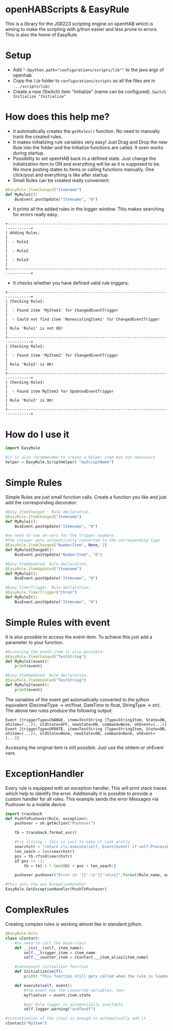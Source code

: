 # openHABScripts & EasyRule
This is a library for the JSR223 scripting engine on openHAB which is aiming to make the scripting with jython easier and less prone to errors.
This is also the home of EasyRule.


# Setup
- Add ```"-Dpython.path="configurations/scripts/lib""``` to the java args of openhab
- Copy the ```lib``` folder to ```configurations/scripts``` so all the files are in ```.../scripts/lib/```
- Create a new (Switch) item "Initialize" (name can be configured).
```Switch Initialize "Initialize"```

# How does this help me?
- It automatically creates the ```getRules()``` function. No need to manually track the created rules.
- It makes initializing rule variables very easy!
Just Drag and Drop the new Rule into the folder and the Initialize functions are called.
It even works during startup.
- Possibility to set openHAB back to a defined state.
Just change the initialization item to ON and everything will be as it is supposed to be.
No more posting states to items or calling functions manually.
One click/post and everything is like after startup.
- Small Rules can be created really convenient: 
```python
@EasyRule.ItemChanged("Itemname")
def MyRule1():
    BusEvent.postUpdate("Itemname", "0")
```
- It prints all the added rules in the logger window.
This makes searching for errors really easy.
````
+--------------------------------------------------------------------------------+
| Adding Rules:                                                                  |
|  - Rule1                                                                       |
|  - Rule2                                                                       |
|  - Rule3                                                                       |
+--------------------------------------------------------------------------------+
````
- It checks whether you have defined valid rule triggers:
````
+--------------------------------------------------------------------------------+
| Checking Rule1:                                                                |
|  - Found item 'MyItem1' for ChangedEventTrigger                                |
|  - Could not find item 'NonexistingItem1' for ChangedEventTrigger              |
| Rule 'Rule1' is not OK!                                                        |
+--------------------------------------------------------------------------------+
| Checking Rule2:                                                                |
|  - Found item 'MyItem2' for ChangedEventTrigger                                |
| Rule 'Rule2' is OK!                                                            |
+--------------------------------------------------------------------------------+
| Checking Rule3:                                                                |
|  - Found item MyItem3 for UpdatedEventTrigger                                  |
| Rule 'Rule3' is OK!                                                            |
+--------------------------------------------------------------------------------+
````

# How do I use it

```python
import EasyRule

#it is also recommended to create a helper item but not necessary
helper = EasyRule.ScriptHelper( "myScriptName")
```

# Simple Rules
Simple Rules are just small function calls. Create a function you like and just add the corresponding decorator:
```python
#Easy ItemChanged - Rule declaration.
@EasyRule.ItemChanged("Itemname")
def MyRule1():
    BusEvent.postUpdate("Itemname", "0")

#no need to use oh-vars for the trigger anymore
#the integer gets automatically converted to the corresponding type
@EasyRule.ItemChanged("NumberItem", None, 1)
def MyRule1Changed():
    BusEvent.postUpdate("NumberItem", "0")

#Easy ItemUpdated- Rule declaration.
@EasyRule.ItemUpdated("Itemname")
def MyRule2():
    BusEvent.postUpdate("Itemname", "0")

#Easy TimerTrigger- Rule declaration.
@EasyRule.TimerTrigger("Chron")
def MyRule3():
    BusEvent.postUpdate("Itemname", "0")
```

# Simple Rules with event
It is also possible to access the event-item. To achieve this just add a parameter to your function. 
```python
#Accessing the event-item is also possible:
@EasyRule.ItemChanged("TestString")
def MyRule1(event):
    print(event)

#Easy ItemUpdated- Rule declaration.
@EasyRule.ItemUpdated("TestString")
def MyRule2(event):
    print(event)
```

The variables of the event get automatically converted to the jython equivalent (DecimalType -> int/float, DateTime to float, StringType -> str). The above two rules produce the following output:
````
Event [triggerType=CHANGE, item=TestString (Type=StringItem, State=ON, ohitem=(...)), oldState=OFF, newState=ON, command=None, ohEvent=(...)]
Event [triggerType=UPDATE, item=TestString (Type=StringItem, State=ON, ohitem=(...)), oldState=None, newState=ON, command=None, ohEvent=(...)]
````
Accessing the original item is still possible. Just use the ohitem or ohEvent vars.

# ExceptionHandler
Every rule is equipped with an exception handler. This will print stack traces which help to identify the error. Additionally it is possible to provide a custom handler for all rules.
This example sends the error Messages via Pushover to a mobile device.
```python
import traceback
def PushToPushover(Rule, exception):
    pushover = oh.getAction("Pushover")

    tb = traceback.format_exc()

    #try slicing - this is just to make it look pretty
    searchstr = "return cls.execute(self, Event(event) if self.ProcessEvents else event)"
    len_seach = len(searchstr)
    pos = tb.rfind(searchstr)
    if pos != -1:
        tb = tb[-1 * len(tb) + pos + len_seach:]

    pushover.pushover("Error in '{}':\n'{}'\n\n{}".format(Rule.name, exception, tb[-400:].strip(), 1))

#this sets the own ExceptionHandler
EasyRule.SetExceptionHandler(PushToPushover)
```

# ComplexRules
Creating complex rules is working almost like in standard jython. 

```python
@EasyRule.Rule
class cContact:
    #no need to call the base-class
    def __init__(self, item_name):
        self.__trigger_item = item_name
        self.__counter_item = cContact.__item_alias[item_name]

    #convenient initializer function
    def Initialize(self):
        print( "This function still gets called when the rule is loaded or the init-item changes to ON")

    def execute(self, event):
        #the event has the converted variables, too!
        myfloatvar = event.item.state

        #per Rule logger is automatically available
        self.logger.warning("asdfasdf")

#instantiation of the class is enough to automatically add it
cContact("MyItem")
```
